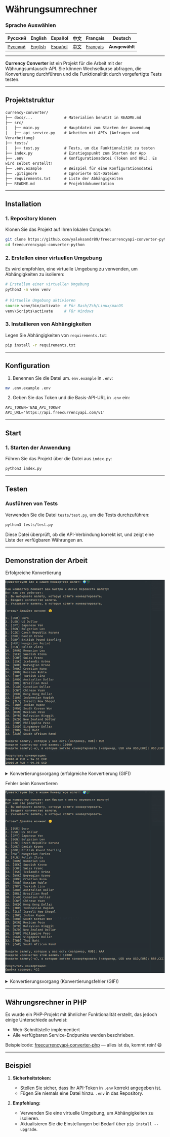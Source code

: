 # Währungsumrechner

### Sprache Auswählen

| Русский | English | Español | 中文 | Français | Deutsch |
|---------|------------|------------|-----------|-------------|----------|
| [Русский](../../README.md) | [English](README_en.md) | [Español](README_es.md) | [中文](README_zh.md) | [Français](README_fr.md) | **Ausgewählt** |

---

**Currency Converter** ist ein Projekt für die Arbeit mit der Währungsumtausch-API. Sie können Wechselkurse abfragen, die Konvertierung durchführen und die Funktionalität durch vorgefertigte Tests testen.

---

## Projektstruktur

```plain text
currency-converter/
├── docs/...              # Materialien benutzt in README.md
├── src/
│   ├── main.py           # Hauptdatei zum Starten der Anwendung
│   ├── api_service.py    # Arbeiten mit APIs (Anfragen und Verarbeitung)
├── tests/
│   ├── test.py           # Tests, um die Funktionalität zu testen
├── index.py              # Einstiegspunkt zum Starten der App
├── .env                  # Konfigurationsdatei (Token und URL). Es wird selbst erstellt!
├── .env.example          # Beispiel für eine Konfigurationsdatei
├── .gitignore            # Ignorierte Git-Dateien
├── requirements.txt      # Liste der Abhängigkeiten
├── README.md             # Projektdokumentation
```

---

## Installation

### 1. Repository klonen

Klonen Sie das Projekt auf Ihren lokalen Computer:

```bash
git clone https://github.com/yaleksandr89/freecurrencyapi-converter-python.git
cd freecurrencyapi-converter-python
```

### 2. Erstellen einer virtuellen Umgebung

Es wird empfohlen, eine virtuelle Umgebung zu verwenden, um Abhängigkeiten zu isolieren:

```bash
# Erstellen einer virtuellen Umgebung
python3 -m venv venv

# Virtuelle Umgebung aktivieren
source venv/bin/activate  # Für Bash/Zsh/Linux/macOS
venv\Scripts\activate     # Für Windows
```

### 3. Installieren von Abhängigkeiten

Legen Sie Abhängigkeiten von `requirements.txt`:

```bash
pip install -r requirements.txt
```

---

## Konfiguration

1. Benennen Sie die Datei um. `env.example` in `.env`:

```bash
mv .env.example .env
```

2. Geben Sie das Token und die Basis-API-URL in `.env` ein:

```plaintext
API_TOKEN='ВАШ_API_ТОКЕН'
API_URL='https://api.freecurrencyapi.com/v1'
```

---

## Start

### 1. Starten der Anwendung

Führen Sie das Projekt über die Datei aus `index.py`:

```bash
python3 index.py
```

---

## Testen

### Ausführen von Tests

Verwenden Sie die Datei `tests/test.py`, um die Tests durchzuführen:

```bash
python3 tests/test.py
```

Diese Datei überprüft, ob die API-Verbindung korrekt ist, und zeigt eine Liste der verfügbaren Währungen an.

---

## Demonstration der Arbeit

Erfolgreiche Konvertierung

![currency-convert-result-work-success.png](/docs/img/currency-convert-result-work-success.png)

<details>
<summary>Konvertierungsvorgang (erfolgreiche Konvertierung (GIF))</summary>

![currency-convert-result-work-success.gif](/docs/img/currency-convert-result-work-success.gif)

</details>

Fehler beim Konvertieren

![currency-convert-result-work-error.png](/docs/img/currency-convert-result-work-error.png)

<details>
<summary>Konvertierungsvorgang (Konvertierungsfehler (GIF))</summary>

![currency-convert-result-work-error.gif](/docs/img/currency-convert-result-work-error.gif)

</details>

---

## Währungsrechner in PHP

Es wurde ein PHP-Projekt mit ähnlicher Funktionalität erstellt, das jedoch einige Unterschiede aufweist:

- Web-Schnittstelle implementiert
- Alle verfügbaren Service-Endpunkte werden beschrieben.

Beispielcode: [freecurrencyapi-converter-php](https://github.com/yaleksandr89/freecurrencyapi-converter-php) — alles ist da, kommt rein! 😄

---

## Beispiel

1. **Sicherheitstoken:**
   - Stellen Sie sicher, dass Ihr API-Token in `.env` korrekt angegeben ist.
   - Fügen Sie niemals eine Datei hinzu. `.env` in das Repository.

2. **Empfehlung:**
   - Verwenden Sie eine virtuelle Umgebung, um Abhängigkeiten zu isolieren.
   - Aktualisieren Sie die Einstellungen bei Bedarf über `pip install --upgrade`.
